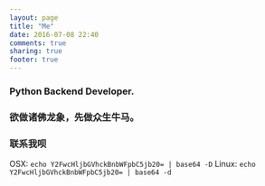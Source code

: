 ```yaml
---
layout: page
title: "Me"
date: 2016-07-08 22:40
comments: true
sharing: true
footer: true
---
```

### Python Backend Developer.
### 欲做诸佛龙象，先做众生牛马。

### 联系我呗
OSX: `echo Y2FwcHljbGVhckBnbWFpbC5jb20= | base64 -D`
Linux: `echo Y2FwcHljbGVhckBnbWFpbC5jb20= | base64 -d`
